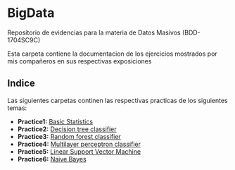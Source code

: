 # BigData
Repositorio de evidencias para la materia de Datos Masivos (BDD-1704SC9C)

Esta carpeta contiene la documentacion de los ejercicios mostrados por mis compañeros en sus respectivas exposiciones

## Indice
Las siguientes carpetas continen las respectivas practicas de los siguientes temas:

- **Practice1:** [Basic Statistics](https://github.com/IOManuelReal/BigData/tree/Unit2/ExpoPractices/Practice1)
- **Practice2:** [Decision tree classifier](https://github.com/IOManuelReal/BigData/tree/Unit2/ExpoPractices/Practice2)
- **Practice3:** [Random forest classifier](https://github.com/IOManuelReal/BigData/tree/Unit2/ExpoPractices/Practice3)
- **Practice4:** [Multilayer perceptron classifier](https://github.com/IOManuelReal/BigData/tree/Unit2/ExpoPractices/Practice4)
- **Practice5:** [Linear Support Vector Machine](https://github.com/IOManuelReal/BigData/tree/Unit2/ExpoPractices/Practice5)
- **Practice6:** [Naive Bayes](https://github.com/IOManuelReal/BigData/tree/Unit2/ExpoPractices/Practice6)
